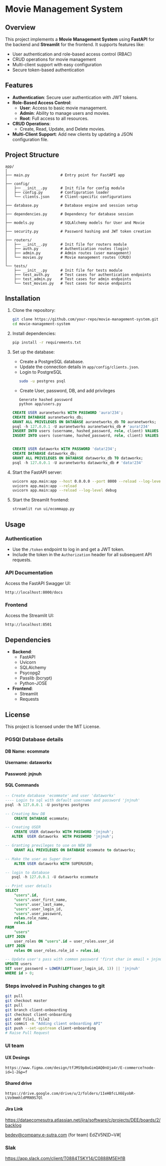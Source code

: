 
# Movie Management System

## Overview
This project implements a **Movie Management System** using **FastAPI** for the backend and **Streamlit** for the frontend. It supports features like:

- User authentication and role-based access control (RBAC)
- CRUD operations for movie management
- Multi-client support with easy configuration
- Secure token-based authentication

## Features
- **Authentication**: Secure user authentication with JWT tokens.
- **Role-Based Access Control**:
  - **User**: Access to basic movie management.
  - **Admin**: Ability to manage users and movies.
  - **Root**: Full access to all resources.
- **CRUD Operations**:
  - Create, Read, Update, and Delete movies.
- **Multi-Client Support**: Add new clients by updating a JSON configuration file.

## Project Structure
```
app/
│
├── main.py              # Entry point for FastAPI app
│
├── config/
│   ├── __init__.py      # Init file for config module
│   ├── config.py        # Configuration loader
│   └── clients.json     # Client-specific configurations
│
├── database.py          # Database engine and session setup
│
├── dependencies.py      # Dependency for database session
│
├── models.py            # SQLAlchemy models for User and Movie
│
├── security.py          # Password hashing and JWT token creation
│
├── routers/
│   ├── __init__.py      # Init file for routers module
│   ├── auth.py          # Authentication routes (login)
│   ├── admin.py         # Admin routes (user management)
│   └── movies.py        # Movie management routes (CRUD)
│
└── tests/
    ├── __init__.py      # Init file for tests module
    ├── test_auth.py     # Test cases for authentication endpoints
    ├── test_admin.py    # Test cases for admin endpoints
    └── test_movies.py   # Test cases for movie endpoints
```

## Installation

1. Clone the repository:
   ```bash
   git clone https://github.com/your-repo/movie-management-system.git
   cd movie-management-system
   ```

2. Install dependencies:
   ```bash
   pip install -r requirements.txt
   ```

3. Set up the database:
   - Create a PostgreSQL database.
   - Update the connection details in `app/config/clients.json`.
   - Login to PostgreSQL
   ```sh
      sudo -u postgres psql
   ```

   - Create User, password, DB, and add privileges
   ```text
      Generate hashed password
      python app/users.py
   ```
   ```sql
   CREATE USER auranetworks WITH PASSWORD 'aura!234';
   CREATE DATABASE auranetworks_db;
   GRANT ALL PRIVILEGES ON DATABASE auranetworks_db TO auranetworks;
   psql -h 127.0.0.1 -U auranetworks auranetworks_db # 'aura!234'
   INSERT INTO users (username, hashed_password, role, client) VALUES ('bhagavan', '$2b$12$BXT2odlsClGfgNUQvOXUuO3RWn13aGZ0fuSyjH2CWpa.nsf.Cn4Pu', 'admin', 'test_client');
   INSERT INTO users (username, hashed_password, role, client) VALUES ('sudhakar', '$2b$12$BXT2odlsClGfgNUQvOXUuO3RWn13aGZ0fuSyjH2CWpa.nsf.Cn4Pu', 'admin', 'test_client');


   CREATE USER dataworkx WITH PASSWORD 'data!234';
   CREATE DATABASE dataworkx_db;
   GRANT ALL PRIVILEGES ON DATABASE dataworkx_db TO dataworkx;
   psql -h 127.0.0.1 -U auranetworks dataworkx_db # 'data!234'
   ```

4. Start the FastAPI server:
   ```bash
   uvicorn app.main:app --host 0.0.0.0 --port 8000 --reload --log-level debug
   uvicorn app.main:app --reload
   uvicorn app.main:app --reload --log-level debug
   ```

5. Start the Streamlit frontend:
   ```bash
   streamlit run ui/ecommapp.py
   ```

## Usage

### Authentication
- Use the `/token` endpoint to log in and get a JWT token.
- Include the token in the `Authorization` header for all subsequent API requests.

### API Documentation
Access the FastAPI Swagger UI:
```
http://localhost:8000/docs
```

### Frontend
Access the Streamlit UI:
```
http://localhost:8501
```

## Dependencies
- **Backend**:
  - FastAPI
  - Uvicorn
  - SQLAlchemy
  - Psycopg2
  - Passlib (bcrypt)
  - Python-JOSE
- **Frontend**:
  - Streamlit
  - Requests

## License
This project is licensed under the MIT License.


### PGSQl Database details
#### DB Name: ecommate
#### Username: dataworkx
#### Password: jnjnuh
#### SQL Commands
```sql
-- Create database 'ecommate' and user 'dataworkx'
---- Login to sql with default username and password 'jnjnuh'
psql -h 127.0.0.1 -U postgres postgres

-- Creating New DB
	CREATE DATABASE ecommate;

-- Creating USER
	CREATE USER dataworkx WITH PASSWORD 'jnjnuh';
   ALTER  USER dataworkx  WITH PASSWORD 'jnjnuh';

-- Granting previleges to use on NEW DB
	GRANT ALL PRIVILEGES ON DATABASE ecommate to dataworkx;

-- Make the user as Super User
	ALTER USER dataworkx WITH SUPERUSER;

-- login to database
   psql -h 127.0.0.1 -U dataworkx ecommate

-- Print user details
SELECT
    "users".id,
    "users".user_first_name,
    "users".user_last_name,
    "users".user_login_id,
    "users".user_password,
    roles.role_name,
    roles.id
FROM
    "users"
LEFT JOIN
    user_roles ON "users".id = user_roles.user_id
LEFT JOIN
    roles ON user_roles.role_id = roles.id;

-- Update user's pass with common password 'first char in email + jnjnuh'
UPDATE users
SET user_password = LOWER(LEFT(user_login_id, 1)) || 'jnjnuh'
WHERE id > 0;
```

### Steps involved in Pushing changes to git
```sh
git pull
git checkout master
git pull
git branch client-onboarding
git checkout client-onboarding
git add file1, file2
git commit -m "Adding client onboarding API"
git push --set-upstream client-onboarding
# Raise Pull Request
```

### UI team
#### UX Desings
```link
https://www.figma.com/design/tfJMS9p8oGimQAQ0nUja4r/E-commerce?node-id=1-2&p=f
```
#### Shared drive
```link
https://drive.google.com/drive/u/2/folders/1IeHBfcLX6EyobR-LVo9mmhldPRN9S7Ql
```

#### Jira Link
https://dataecomesutra.atlassian.net/jira/software/c/projects/DEE/boards/2/backlog

bedev@company.e-sutra.com (for team)
EdZV5N]D~V#[

### Slak
https://app.slack.com/client/T0884T5KY14/C0888M5EH1B